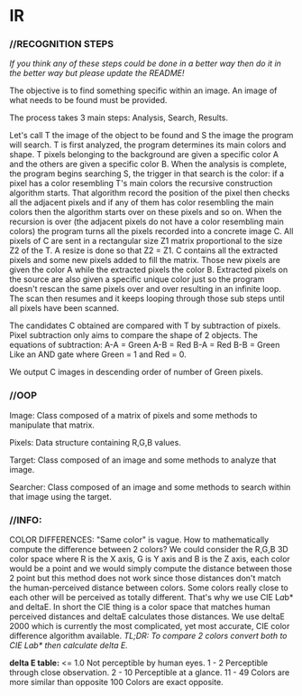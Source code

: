 # IR


### **//RECOGNITION STEPS**
_If you think any of these steps could be done in a better way then do it in the better way but please update the README!_

The objective is to find something specific within an image. An image of what needs to be found must be provided.

The process takes 3 main steps: Analysis, Search, Results.

Let's call T the image of the object to be found and S the image the program will search.
T is first analyzed, the program determines its main colors and shape. T pixels belonging to the background are given a specific color A
and the others are given a specific color B.
When the analysis is complete, the program begins searching S, the trigger in that search is the color: if a pixel has a color resembling T's main colors the recursive construction algorithm starts.
That algorithm record the position of the pixel then checks all the adjacent pixels and if any of them has color resembling the main colors then the algorithm starts over on these pixels and so on. When the recursion is over (the adjacent pixels do not have a color resembling main colors) the program turns all the pixels recorded into a concrete image C. All pixels of C are sent in a rectangular size Z1 matrix proportional to the size Z2 of the T.
A resize is done so that Z2 = Z1. C contains all the extracted pixels and some new pixels added to fill
the matrix. Those new pixels are given the color A while the extracted pixels the color B. Extracted pixels on the source are also given a specific unique color just so the program doesn't rescan the same pixels over and over resulting in an infinite loop. 
The scan then resumes and it keeps looping through those sub steps until all pixels have been scanned. 


The candidates C obtained are compared with T by subtraction of pixels. Pixel subtraction only aims to compare the shape of 2 objects.
The equations of subtraction:
A-A = Green
A-B = Red
B-A = Red
B-B = Green
Like an AND gate where Green = 1 and Red = 0.

We output C images in descending order of number of Green pixels.

### **//OOP**

Image: Class composed of a matrix of pixels and some methods to manipulate that matrix.

Pixels: Data structure containing R,G,B values.

Target: Class composed of an image and some methods to analyze that image.

Searcher: Class composed of an image and some methods to search within that image using the target.

### **//INFO:**

COLOR DIFFERENCES: "Same color" is vague. How to mathematically compute the difference between 2 colors? We could consider the R,G,B 3D color space where R is the X axis, G is Y axis
and B is the Z axis, each color would be a point and we would simply compute the distance between those 2 point but this method does not work since those distances don't match the
human-perceived distance between colors. Some colors really close to each other will be perceived as totally different. That's why we use CIE L*a*b* and deltaE. In short the CIE thing is 
a color space that matches human perceived distances and deltaE calculates those distances. We use deltaE 2000 which is currently the most complicated, yet most accurate, CIE color difference algorithm 
available. 
_TL;DR: To compare 2 colors convert both to CIE L*a*b* then calculate delta E._

**delta E table:**
<= 1.0	Not perceptible by human eyes.
1 - 2	Perceptible through close observation.
2 - 10	Perceptible at a glance.
11 - 49	Colors are more similar than opposite
100	Colors are exact opposite.
